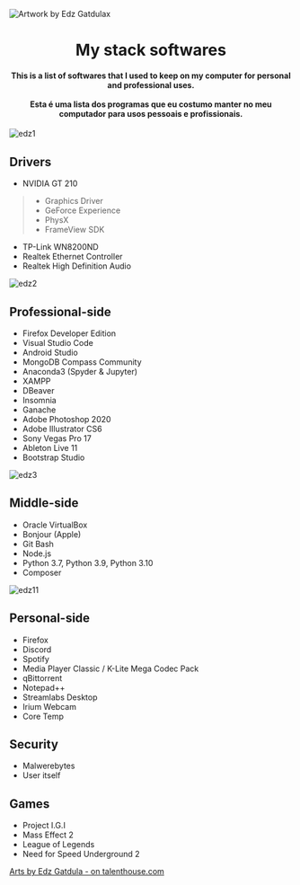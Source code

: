 ![Artwork by Edz Gatdulax](https://user-images.githubusercontent.com/101739918/159576694-f9b10d83-0bf6-4423-bc5a-ef50a50d31c6.jpg)

<div align="center">
<h1>My stack softwares</h1>
<h4>This is a list of softwares that I used to keep on my computer for personal and professional uses.<br/><br/>
Esta é uma lista dos programas que eu costumo manter no meu computador para usos pessoais e profissionais.</h4>
</div>

![edz1](https://user-images.githubusercontent.com/101739918/159584168-20f6a301-e1be-4d2a-b51e-59cf11512341.png)
## Drivers
- NVIDIA GT 210
>- Graphics Driver
>- GeForce Experience
>- PhysX
>- FrameView SDK
- TP-Link WN8200ND
- Realtek Ethernet Controller
- Realtek High Definition Audio

![edz2](https://user-images.githubusercontent.com/101739918/159584177-a87e8365-ce24-4ec8-8fb3-df90dcbbae8f.png)
## Professional-side
- Firefox Developer Edition
- Visual Studio Code
- Android Studio
- MongoDB Compass Community
- Anaconda3 (Spyder & Jupyter)
- XAMPP
- DBeaver
- Insomnia
- Ganache
- Adobe Photoshop 2020
- Adobe Illustrator CS6
- Sony Vegas Pro 17
- Ableton Live 11
- Bootstrap Studio

![edz3](https://user-images.githubusercontent.com/101739918/159584181-00049f2d-8929-4b10-8567-1ace6e089482.png)
## Middle-side
- Oracle VirtualBox
- Bonjour (Apple)
- Git Bash
- Node.js
- Python 3.7, Python 3.9, Python 3.10
- Composer

![edz11](https://user-images.githubusercontent.com/101739918/159584185-6a0ec205-78bc-4959-a03d-6e479b08306c.png)
## Personal-side
- Firefox
- Discord
- Spotify
- Media Player Classic / K-Lite Mega Codec Pack
- qBittorrent
- Notepad++
- Streamlabs Desktop
- Irium Webcam
- Core Temp

## Security
- Malwerebytes
- User itself

## Games
- Project I.G.I
- Mass Effect 2
- League of Legends
- Need for Speed Underground 2

[Arts by Edz Gatdula - on talenthouse.com](https://www.talenthouse.com/mamaedz)
